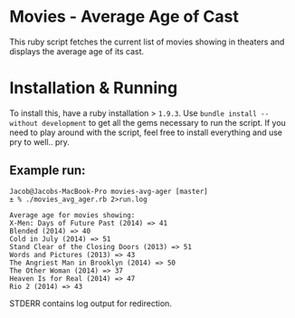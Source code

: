 # Movies - Average Age of Cast

This ruby script fetches the current list of movies showing in
theaters and displays the average age of its cast.

# Installation & Running

To install this, have a ruby installation > `1.9.3`. Use `bundle
install --without development` to get all the gems necessary to run
the script. If you need to play around with the script, feel free to
install everything and use pry to well.. pry.

## Example run:

    Jacob@Jacobs-MacBook-Pro movies-avg-ager [master]
    ± % ./movies_avg_ager.rb 2>run.log
    
    Average age for movies showing:
    X-Men: Days of Future Past (2014) => 41
    Blended (2014) => 40
    Cold in July (2014) => 51
    Stand Clear of the Closing Doors (2013) => 51
    Words and Pictures (2013) => 43
    The Angriest Man in Brooklyn (2014) => 50
    The Other Woman (2014) => 37
    Heaven Is for Real (2014) => 47
    Rio 2 (2014) => 43


STDERR contains log output for redirection.
